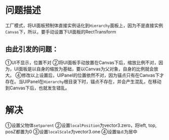 # 问题描述
工厂模式，将UI面板预制体直接实例话化到`Hierarchy`面板上，因为不是直接实例`Canvas`下，所以，要手动设置下UI面板的RectTransform
## 由此引发的问题：
①UI不显示，位置不对
②将UI面板手动放置在Canvas下后，缩放比例不对，因为，UI面板是以自身的缩放为基础，要以Canvas为父对象，自身的比例就会放大。
④修改以上设置后，UIPanel的位置依然不对，因为锚点只有在Canvas下才存在。当UIPanel在`Hierarchy`根目录下时，锚点不存在，并会产生混乱，在移动到Canvas下后，也就发生错乱。
# 解决
①设置父物体`setparent`
②设置`localPosition`为vector3.zero，将left, top, posZ都置为0
③设置`localScale`为vector3.one
④设置`锚点`为居中